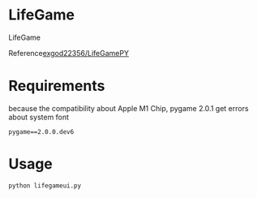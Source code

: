 # LifeGame

LifeGame

Reference[exgod22356/LifeGamePY](https://github.com/exgod22356/LifeGamePY)

# Requirements

because the compatibility about Apple M1 Chip, pygame 2.0.1 get errors about system font 

```
pygame==2.0.0.dev6
```

# Usage
```
python lifegameui.py
```

